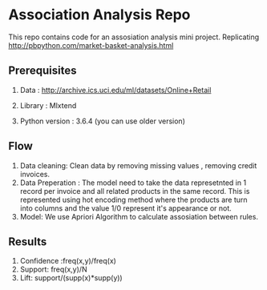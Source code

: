 # Association Analysis Repo

This repo contains code for an assosiation analysis mini project. Replicating http://pbpython.com/market-basket-analysis.html


## Prerequisites

1. Data : http://archive.ics.uci.edu/ml/datasets/Online+Retail

2. Library : Mlxtend

3. Python version : 3.6.4 (you can use older version)


## Flow
1. Data cleaning: Clean data by removing missing values , removing credit invoices.
2. Data Preperation : The model need to take the data represetnted in 1 record per invoice and all related products in the same record. This is represented using hot encoding method where the products are turn into columns and the value 1/0 represent it's appearance or not.
3. Model: We use Apriori Algorithm to  calculate assosiation between rules.

## Results
1. Confidence :freq(x,y)/freq(x)
2. Support: freq(x,y)/N
3. Lift: support/(supp(x)*supp(y))












